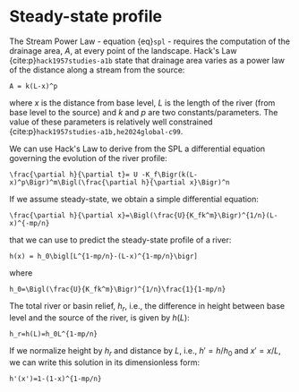 # Steady-state profile

The Stream Power Law - equation {eq}`spl` - requires the computation of the drainage area, $A$, at every point of the landscape. Hack's Law {cite:p}`hack1957studies-a1b` state that drainage area varies as a power law of the distance along a stream from the source:
```{math}
A = k(L-x)^p
```
where $x$ is the distance from base level, $L$ is the length of the river (from base level to the source) and $k$ and $p$ are two constants/parameters. The value of these parameters is relatively well constrained {cite:p}`hack1957studies-a1b,he2024global-c99`.

We can use Hack's Law to derive from the SPL a differential equation governing the evolution of the river profile:
```{math}
\frac{\partial h}{\partial t}= U -K_f\Bigr(k(L-x)^p\Bigr)^m\Bigl(\frac{\partial h}{\partial x}\Bigr)^n
```

If we assume steady-state, we obtain a simple differential equation:
```{math}
\frac{\partial h}{\partial x}=\Bigl(\frac{U}{K_fk^m}\Bigr)^{1/n}(L-x)^{-mp/n}
```
that we can use to predict the steady-state profile of a river:
```{math}
h(x) = h_0\bigl[L^{1-mp/n}-(L-x)^{1-mp/n}\bigr]
```
where
```{math}
h_0=\Bigl(\frac{U}{K_fk^m}\Bigr)^{1/n}\frac{1}{1-mp/n}
```
The total river or basin relief, $h_r$, i.e., the difference in height between base level and the source of the river, is given by $h(L)$:
```{math}
h_r=h(L)=h_0L^{1-mp/n}
```

If we normalize height by $h_r$ and distance by $L$, i.e., $h'=h/h_0$ and $x'=x/L$, we can write this solution in its dimensionless form:
```{math}
h'(x')=1-(1-x)^{1-mp/n}
```